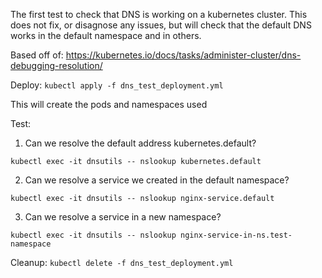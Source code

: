 The first test to check that DNS is working on a kubernetes cluster. This does not fix, or disagnose any issues, but will check that the default DNS works in the default namespace and in others.

Based off of:
https://kubernetes.io/docs/tasks/administer-cluster/dns-debugging-resolution/

Deploy:
```kubectl apply -f dns_test_deployment.yml```

This will create the pods and namespaces used

Test:
1. Can we resolve the default address kubernetes.default?

```kubectl exec -it dnsutils -- nslookup kubernetes.default```

2. Can we resolve a service we created in the default namespace?

```kubectl exec -it dnsutils -- nslookup nginx-service.default```

3. Can we resolve a service in a new namespace?

```kubectl exec -it dnsutils -- nslookup nginx-service-in-ns.test-namespace```

Cleanup:
```kubectl delete -f dns_test_deployment.yml```
